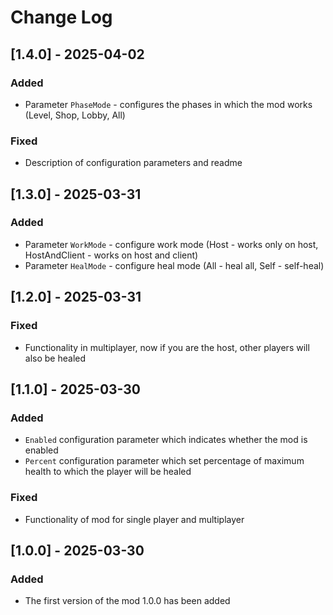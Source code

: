 # Change Log

## [1.4.0] - 2025-04-02

### Added

- Parameter `PhaseMode` - configures the phases in which the mod works (Level, Shop, Lobby, All) 

### Fixed

- Description of configuration parameters and readme

## [1.3.0] - 2025-03-31

### Added

- Parameter `WorkMode` - configure work mode (Host - works only on host, HostAndClient - works on host and client)
- Parameter `HealMode` - configure heal mode (All - heal all, Self - self-heal)

## [1.2.0] - 2025-03-31

### Fixed

- Functionality in multiplayer, now if you are the host, other players will also be healed

## [1.1.0] - 2025-03-30

### Added

- `Enabled` configuration parameter which indicates whether the mod is enabled
- `Percent` configuration parameter which set percentage of maximum health to which the player will be healed

### Fixed

- Functionality of mod for single player and multiplayer

## [1.0.0] - 2025-03-30

### Added

- The first version of the mod 1.0.0 has been added